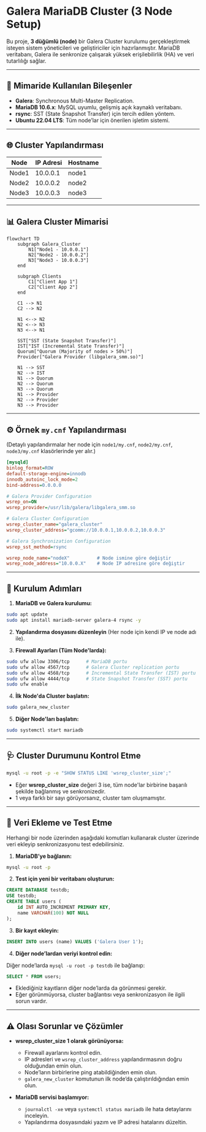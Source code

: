 
# Galera MariaDB Cluster (3 Node Setup)

Bu proje, **3 düğümlü (node)** bir Galera Cluster kurulumu gerçekleştirmek isteyen sistem yöneticileri ve geliştiriciler için hazırlanmıştır. MariaDB veritabanı, Galera ile senkronize çalışarak yüksek erişilebilirlik (HA) ve veri tutarlılığı sağlar.

---

## 🧩 Mimaride Kullanılan Bileşenler

- **Galera**: Synchronous Multi-Master Replication.
- **MariaDB 10.6.x**: MySQL uyumlu, gelişmiş açık kaynaklı veritabanı.
- **rsync**: SST (State Snapshot Transfer) için tercih edilen yöntem.
- **Ubuntu 22.04 LTS**: Tüm node’lar için önerilen işletim sistemi.

---

## 🌐 Cluster Yapılandırması

| Node  | IP Adresi   | Hostname |
|-------|-------------|----------|
| Node1 | 10.0.0.1    | node1    |
| Node2 | 10.0.0.2    | node2    |
| Node3 | 10.0.0.3    | node3    |

---

## 📊 Galera Cluster Mimarisi

```mermaid
flowchart TD
    subgraph Galera_Cluster
        N1["Node1 - 10.0.0.1"]
        N2["Node2 - 10.0.0.2"]
        N3["Node3 - 10.0.0.3"]
    end

    subgraph Clients
        C1["Client App 1"]
        C2["Client App 2"]
    end

    C1 --> N1
    C2 --> N2

    N1 <--> N2
    N2 <--> N3
    N3 <--> N1

    SST["SST (State Snapshot Transfer)"]
    IST["IST (Incremental State Transfer)"]
    Quorum["Quorum (Majority of nodes > 50%)"]
    Provider["Galera Provider (libgalera_smm.so)"]

    N1 --> SST
    N2 --> IST
    N1 --> Quorum
    N2 --> Quorum
    N3 --> Quorum
    N1 --> Provider
    N2 --> Provider
    N3 --> Provider
```

---

## ⚙️ Örnek `my.cnf` Yapılandırması

(Detaylı yapılandırmalar her node için `node1/my.cnf`, `node2/my.cnf`, `node3/my.cnf` klasörlerinde yer alır.)

```ini
[mysqld]
binlog_format=ROW
default-storage-engine=innodb
innodb_autoinc_lock_mode=2
bind-address=0.0.0.0

# Galera Provider Configuration
wsrep_on=ON
wsrep_provider=/usr/lib/galera/libgalera_smm.so

# Galera Cluster Configuration
wsrep_cluster_name="galera_cluster"
wsrep_cluster_address="gcomm://10.0.0.1,10.0.0.2,10.0.0.3"

# Galera Synchronization Configuration
wsrep_sst_method=rsync

wsrep_node_name="nodeX"          # Node ismine göre değiştir
wsrep_node_address="10.0.0.X"    # Node IP adresine göre değiştir
```

---

## 🔧 Kurulum Adımları

1. **MariaDB ve Galera kurulumu:**

```bash
sudo apt update
sudo apt install mariadb-server galera-4 rsync -y
```

2. **Yapılandırma dosyasını düzenleyin** (Her node için kendi IP ve node adı ile).

3. **Firewall Ayarları (Tüm Node'larda):**

```bash
sudo ufw allow 3306/tcp      # MariaDB portu
sudo ufw allow 4567/tcp      # Galera Cluster replication portu
sudo ufw allow 4568/tcp      # Incremental State Transfer (IST) portu
sudo ufw allow 4444/tcp      # State Snapshot Transfer (SST) portu
sudo ufw enable
```

4. **İlk Node'da Cluster başlatın:**

```bash
sudo galera_new_cluster
```

5. **Diğer Node'ları başlatın:**

```bash
sudo systemctl start mariadb
```

---

## 🩺 Cluster Durumunu Kontrol Etme

```bash
mysql -u root -p -e "SHOW STATUS LIKE 'wsrep_cluster_size';"
```

- Eğer **wsrep_cluster_size** değeri 3 ise, tüm node'lar birbirine başarılı şekilde bağlanmış ve senkronizedir.
- 1 veya farklı bir sayı görüyorsanız, cluster tam oluşmamıştır.

---

## 💾 Veri Ekleme ve Test Etme

Herhangi bir node üzerinden aşağıdaki komutları kullanarak cluster üzerinde veri ekleyip senkronizasyonu test edebilirsiniz.

1. **MariaDB’ye bağlanın:**

```bash
mysql -u root -p
```

2. **Test için yeni bir veritabanı oluşturun:**

```sql
CREATE DATABASE testdb;
USE testdb;
CREATE TABLE users (
    id INT AUTO_INCREMENT PRIMARY KEY,
    name VARCHAR(100) NOT NULL
);
```

3. **Bir kayıt ekleyin:**

```sql
INSERT INTO users (name) VALUES ('Galera User 1');
```

4. **Diğer node’lardan veriyi kontrol edin:**

Diğer node’larda `mysql -u root -p testdb` ile bağlanıp:

```sql
SELECT * FROM users;
```

- Eklediğiniz kayıtların diğer node’larda da görünmesi gerekir.
- Eğer görünmüyorsa, cluster bağlantısı veya senkronizasyon ile ilgili sorun vardır.

---

## ⚠️ Olası Sorunlar ve Çözümler

- **wsrep_cluster_size 1 olarak görünüyorsa:**
  - Firewall ayarlarını kontrol edin.
  - IP adresleri ve `wsrep_cluster_address` yapılandırmasının doğru olduğundan emin olun.
  - Node’ların birbirlerine ping atabildiğinden emin olun.
  - `galera_new_cluster` komutunun ilk node’da çalıştırıldığından emin olun.

- **MariaDB servisi başlamıyor:**
  - `journalctl -xe` veya `systemctl status mariadb` ile hata detaylarını inceleyin.
  - Yapılandırma dosyasındaki yazım ve IP adresi hatalarını düzeltin.

